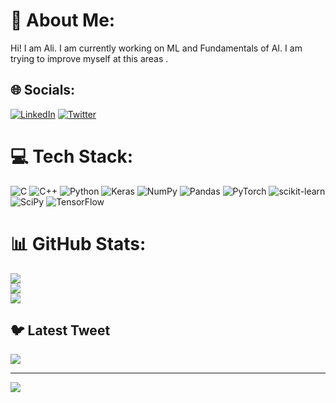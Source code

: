 # 💫 About Me:
Hi! I am Ali. I am currently working on ML and Fundamentals of AI.  I am trying to improve myself at this areas .


## 🌐 Socials:
[![LinkedIn](https://img.shields.io/badge/LinkedIn-%230077B5.svg?logo=linkedin&logoColor=white)](https://linkedin.com/in/ali-saglam61) [![Twitter](https://img.shields.io/badge/Twitter-%231DA1F2.svg?logo=Twitter&logoColor=white)](https://twitter.com/@alisglm_61) 

# 💻 Tech Stack:
![C](https://img.shields.io/badge/c-%2300599C.svg?style=for-the-badge&logo=c&logoColor=white) ![C++](https://img.shields.io/badge/c++-%2300599C.svg?style=for-the-badge&logo=c%2B%2B&logoColor=white) ![Python](https://img.shields.io/badge/python-3670A0?style=for-the-badge&logo=python&logoColor=ffdd54) ![Keras](https://img.shields.io/badge/Keras-%23D00000.svg?style=for-the-badge&logo=Keras&logoColor=white) ![NumPy](https://img.shields.io/badge/numpy-%23013243.svg?style=for-the-badge&logo=numpy&logoColor=white) ![Pandas](https://img.shields.io/badge/pandas-%23150458.svg?style=for-the-badge&logo=pandas&logoColor=white) ![PyTorch](https://img.shields.io/badge/PyTorch-%23EE4C2C.svg?style=for-the-badge&logo=PyTorch&logoColor=white) ![scikit-learn](https://img.shields.io/badge/scikit--learn-%23F7931E.svg?style=for-the-badge&logo=scikit-learn&logoColor=white) ![SciPy](https://img.shields.io/badge/SciPy-%230C55A5.svg?style=for-the-badge&logo=scipy&logoColor=%white) ![TensorFlow](https://img.shields.io/badge/TensorFlow-%23FF6F00.svg?style=for-the-badge&logo=TensorFlow&logoColor=white)
# 📊 GitHub Stats:
![](https://github-readme-stats.vercel.app/api?username=AliSaglam61&theme=dark&hide_border=false&include_all_commits=false&count_private=false)<br/>
![](https://github-readme-streak-stats.herokuapp.com/?user=AliSaglam61&theme=dark&hide_border=false)<br/>
![](https://github-readme-stats.vercel.app/api/top-langs/?username=AliSaglam61&theme=dark&hide_border=false&include_all_commits=false&count_private=false&layout=compact)

## 🐦 Latest Tweet
[![](https://gtce.itsvg.in/api?username=@alisglm_61)](https://github.com/VishwaGauravIn/github-twitter-card-embed)

---
[![](https://visitcount.itsvg.in/api?id=AliSaglam61&icon=0&color=12)](https://visitcount.itsvg.in)

<!-- Proudly created with GPRM ( https://gprm.itsvg.in ) -->

